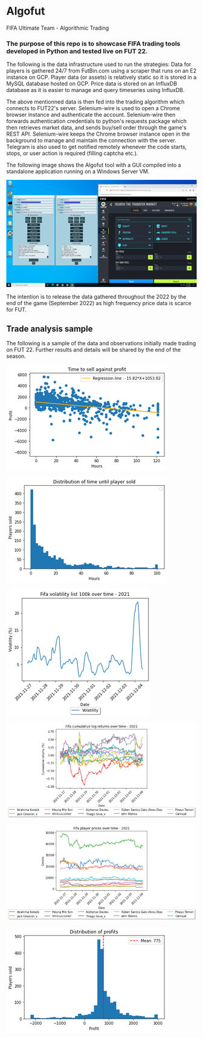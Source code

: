 # Algofut
FIFA Ultimate Team - Algorithmic Trading



### The purpose of this repo is to showcase FIFA trading tools developed in Python and tested live on FUT 22.

The following is the data infrastructure used to run the strategies:
  Data for players is gathered 24/7 from FutBin.com using a scraper that runs on an E2 instance on GCP.
  Player data (or assets) is relatively static so it is stored in a MySQL database hosted on GCP.
  Price data is stored on an InfluxDB database as it is easier to manage and query timeseries using InfluxDB.

The above mentionned data is then fed into the trading algorithm which connects to FUT22's server.
  Selenium-wire is used to open a Chrome browser instance and authenticate the account.
  Selenium-wire then forwards authentication credentials to python's requests package which then retrieves market data, and sends buy/sell order through the game's REST    API. Selenium-wire keeps the Chrome browser instance open in the background to manage and maintain the connection with the server.
  Telegram is also used to get notified remotely whenever the code starts, stops, or user action is required (filling captcha etc.).
  

The following image shows the Algofut tool with a GUI compiled into a standalone application running on a Windows Server VM.

![SCREEN_1](screen_algo1.PNG)



The intention is to release the data gathered throughout the 2022 by the end of the game (September 2022) as high frequency price data is scarce for FUT. 



## Trade analysis sample

The following is a sample of the data and observations initially made trading on FUT 22. Further results and details will be shared by the end of the season.

![SCREEN_2](reg_time_sell.png)


![SCREEN_3](time_to_sell.png)


![SCREEN_4](vol_100k.png)


![SCREEN_5](cum_log_ret.png)


![SCREEN_6](fut_prices.png)


![SCREEN_6](profit_dist.png)



